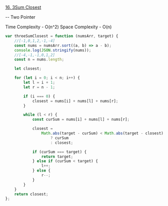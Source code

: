 [16. 3Sum Closest](https://leetcode.com/problems/3sum-closest/)

-- Two Pointer

Time Complexity - O(n^2)
Space Complexity - O(n)

```javascript
var threeSumClosest = function (numsArr, target) {
	//[-1,0,1,2,-1,-4]
	const nums = numsArr.sort((a, b) => a - b);
	console.log(JSON.stringify(nums));
	//[-4,-1,-1,0,1,2]
	const n = nums.length;

	let closest;

	for (let i = 0; i < n; i++) {
		let l = i + 1;
		let r = n - 1;

		if (i === 0) {
			closest = nums[i] + nums[l] + nums[r];
		}

		while (l < r) {
			const curSum = nums[i] + nums[l] + nums[r];

			closest =
				Math.abs(target - curSum) < Math.abs(target - closest)
					? curSum
					: closest;

			if (curSum === target) {
				return target;
			} else if (curSum < target) {
				l++;
			} else {
				r--;
			}
		}
	}
	return closest;
};
```
